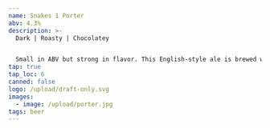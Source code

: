 ```yaml
---
name: Snakes 1 Porter
abv: 4.3%
description: >-
  Dark | Roasty | Chocolatey


  Small in ABV but strong in flavor. This English-style ale is brewed with chocolate and roast malts to bring out notes of coffee and dark chocolate.
tap: true
tap_loc: 6
canned: false
logo: /upload/draft-only.svg
images:
  - image: /upload/porter.jpg
tags: beer
---
```

